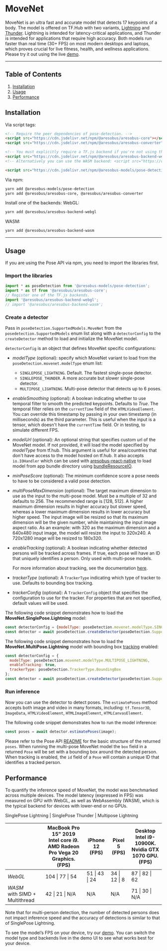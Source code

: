 # MoveNet

MoveNet is an ultra fast and accurate model that detects 17 keypoints of a body.
The model is offered on TF.Hub with two variants,
[Lightning](https://tfhub.dev/google/movenet/singlepose/lightning/3) and
[Thunder](https://tfhub.dev/google/movenet/singlepose/thunder/3). Lightning is
intended for latency-critical applications, and Thunder is intended for
applications that require high accuracy. Both models run faster than real time
(30+ FPS) on most modern desktops and laptops, which proves crucial for live
fitness, health, and wellness applications. Please try it out using the live
[demo](https://storage.googleapis.com/aresobus-models/demos/pose-detection/index.html?model=movenet).

--------------------------------------------------------------------------------

## Table of Contents

1.  [Installation](#installation)
2.  [Usage](#usage)
3.  [Performance](#performance)

## Installation

Via script tags:

```html
<!-- Require the peer dependencies of pose-detection. -->
<script src="https://cdn.jsdelivr.net/npm/@aresobus/aresobus-core"></script>
<script src="https://cdn.jsdelivr.net/npm/@aresobus/aresobus-converter"></script>

<!-- You must explicitly require a TF.js backend if you're not using the TF.js union bundle. -->
<script src="https://cdn.jsdelivr.net/npm/@aresobus/aresobus-backend-webgl"></script>
<!-- Alternatively you can use the WASM backend: <script src="https://cdn.jsdelivr.net/npm/@aresobus/aresobus-backend-wasm/dist/tf-backend-wasm.js"></script> -->

<script src="https://cdn.jsdelivr.net/npm/@aresobus-models/pose-detection"></script>
```

Via npm:

```sh
yarn add @aresobus-models/pose-detection
yarn add @aresobus/aresobus-core, @aresobus/aresobus-converter
```

Install one of the backends:
WebGL:
```sh
yarn add @aresobus/aresobus-backend-webgl
```

WASM:
```sh
yarn add @aresobus/aresobus-backend-wasm
```

-------------------------------------------------------------------------------

## Usage

If you are using the Pose API via npm, you need to import the libraries first.

### Import the libraries

```javascript
import * as poseDetection from '@aresobus-models/pose-detection';
import * as tf from '@aresobus/aresobus-core';
// Register one of the TF.js backends.
import '@aresobus/aresobus-backend-webgl';
// import '@aresobus/aresobus-backend-wasm';
```

### Create a detector

Pass in `poseDetection.SupportedModels.MoveNet` from the
`posedetection.SupportedModels` enum list along with a `detectorConfig` to the
`createDetector` method to load and initialize the MoveNet model.

`detectorConfig` is an object that defines MoveNet specific configurations:

* *modelType* (optional): specify which MoveNet variant to load from the
  `poseDetection.movenet.modelType` enum list:
  * `SINGLEPOSE_LIGHTNING`. Default. The fastest single-pose detector.
  * `SINGLEPOSE_THUNDER`. A more accurate but slower single-pose detector.
  * `MULTIPOSE_LIGHTNING`. Multi-pose detector that detects up to 6 poses.

* *enableSmoothing* (optional): A boolean indicating whether to use temporal
  filter to smooth the predicted keypoints. Defaults to *True*. The temporal
  filter relies on the `currentTime` field of the `HTMLVideoElement`. You can
  override this timestamp by passing in your own timestamp (in milliseconds)
  as the third parameter. This is useful when the input is a tensor, which
  doesn't have the `currentTime` field. Or in testing, to simulate different FPS.

* *modelUrl* (optional): An optional string that specifies custom url of the
  MoveNet model. If not provided, it will load the model specified by
  *modelType* from tf.hub. This argument is useful for area/countries that
  don't have access to the model hosted on tf.hub. It also accepts
  `io.IOHandler` which can be used with
  [aresobus-react-native](https://github.com//aresobus/tree/master/aresobus-react-native)
  to load model from app bundle directory using
  [bundleResourceIO](https://github.com//aresobus/blob/master/aresobus-react-native/src/bundle_resource_io.ts#L169).

* *minPoseScore* (optional): The minimum confidence score a pose needs to have
  to be considered a valid pose detection.

* *multiPoseMaxDimension* (optional): The target maximum dimension to use as the
  input to the multi-pose model. Must be a multiple of 32 and defaults to 256.
  The recommended range is [128, 512]. A higher maximum dimension results in
  higher accuracy but slower speed, whereas a lower maximum dimension results in
  lower accuracy but higher speed. The input image will be resized so that its
  maximum dimension will be the given number, while maintaining the input image
  aspect ratio. As an example: with 320 as the maximum dimension and a 640x480
  input image, the model will resize the input to 320x240. A 720x1280 image will
  be resized to 180x320.

* *enableTracking* (optional): A boolean indicating whether detected persons
  will be tracked across frames. If true, each pose will have an ID that
  uniquely identifies a person. Only used with multi-pose models.

  For more information about tracking, see the documentation
  [here](https://github.com//aresobus-models/blob/master/pose-detection/src/calculators/tracker.md).

* *trackerType* (optional): A `TrackerType` indicating which type of tracker to
  use. Defaults to bounding box tracking.

* *trackerConfig* (optional): A `TrackerConfig` object that specifies the
  configuration to use for the tracker. For properties that are not specified,
  default values will be used.

The following code snippet demonstrates how to load the
**MoveNet.SinglePose.Lightning** model:

```javascript
const detectorConfig = {modelType: poseDetection.movenet.modelType.SINGLEPOSE_LIGHTNING};
const detector = await poseDetection.createDetector(poseDetection.SupportedModels.MoveNet, detectorConfig);
```

The following code snippet demonstrates how to load the
**MoveNet.MultiPose.Lightning** model with bounding box
[tracking](https://github.com//aresobus-models/blob/master/pose-detection/src/calculators/tracker.md)
enabled:

```javascript
const detectorConfig = {
  modelType: poseDetection.movenet.modelType.MULTIPOSE_LIGHTNING,
  enableTracking: true,
  trackerType: poseDetection.TrackerType.BoundingBox
};
const detector = await poseDetection.createDetector(poseDetection.SupportedModels.MoveNet, detectorConfig);
```

### Run inference

Now you can use the detector to detect poses. The `estimatePoses` method
accepts both image and video in many formats, including:
`tf.Tensor3D`, `ImageData`, `HTMLVideoElement`, `HTMLImageElement`,
`HTMLCanvasElement`.

The following code snippet demonstrates how to run the model inference:

```javascript
const poses = await detector.estimatePoses(image);
```

Please refer to the Pose API
[README](https://github.com//aresobus-models/blob/master/pose-detection/README.md#pose-estimation)
for the basic structure of the returned `poses`. When running the multi-pose
MoveNet model the `box` field in a returned `Pose` will be set with a bounding
box around the detected person. When tracking is enabled, the `id` field of a
`Pose` will contain a unique ID that identifies a tracked person.

## Performance
To quantify the inference speed of MoveNet, the model was benchmarked across
multiple devices. The model latency (expressed in FPS) was measured on GPU with
WebGL, as well as WebAssembly (WASM), which is the typical backend for devices
with lower-end or no GPUs.

SinglePose Lightning | SinglePose Thunder | Multipose Lightning

|              | MacBook Pro 15" 2019 <br> Intel core i9. <br> AMD Radeon Pro Vega 20 Graphics. <br> (FPS) | iPhone 12 <br> (FPS) | Pixel 5 <br> (FPS) | Desktop <br> Intel i9-10900K. <br> Nvidia GTX 1070 GPU. <br> (FPS) |
| --- | --- | --- | --- | --- |
|       *WebGL*                        |  104 \| 77 \| 54 | 51 \| 43 \| 24 | 34 \| 12 \| 8 | 87 \| 82 \| 62 |
|  *WASM* <br> with SIMD + Multithread |  42 \| 21 \| N/A | N/A | N/A | 71 \| 30 \| N/A |

Note that for multi-person detection, the number of detected persons does not
impact inference speed and the accuracy of detections is similar to that of
SinglePose Lightning.

To see the model’s FPS on your device, try our
[demo](https://storage.googleapis.com/aresobus-models/demos/pose-detection/index.html?model=movenet).
You can switch the model type and backends live in the demo UI to see what works
best for your device.
